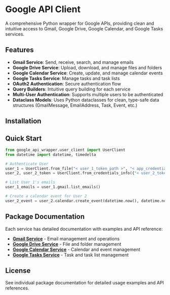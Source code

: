# Google API Client

A comprehensive Python wrapper for Google APIs, providing clean and intuitive access to Gmail, Google Drive, Google Calendar, and Google Tasks services.

## Features

- **Gmail Service**: Send, receive, search, and manage emails
- **Google Drive Service**: Upload, download, and manage files and folders
- **Google Calendar Service**: Create, update, and manage calendar events
- **Google Tasks Service**: Manage tasks and task lists
- **OAuth2 Authentication**: Secure authentication flow
- **Query Builders**: Intuitive query building for each service
- **Multi-User Authentication**: Supports multiple users to be authenticated
- **Dataclass Models**: Uses Python dataclasses for clean, type-safe data structures (GmailMessage, EmailAddress, Task, Event, etc.)

## Installation


## Quick Start

```python
from google_api_wrapper.user_client import UserClient
from datetime import datetime, timedelta

# Authenticate User
user_1 = UserClient.from_file("< user_1_token_path >", "< app_credentials_path >")
user_2, user_2_token = UserClient.from_credentials_info({"< user_2_token_dict >": 1}, {"< app_credentials_dict >": 2})

# List User 1's emails
user_1_emails = user_1.gmail.list_emails()

# Create a calendar event for User 2
user_2_event = user_2.calendar.create_event(datetime.now(), datetime.now() + timedelta(hours=1))
```

## Package Documentation

Each service has detailed documentation with examples and API reference:

- **[Gmail Service](google_api_wrapper/services/gmail/README.md)** - Email management and operations
- **[Google Drive Service](google_api_wrapper/services/drive/README.md)** - File and folder management
- **[Google Calendar Service](google_api_wrapper/services/calendar/README.md)** - Calendar and event management
- **[Google Tasks Service](google_api_wrapper/services/tasks/README.md)** - Task and task list management

## License

See individual package documentation for detailed usage examples and API references.
